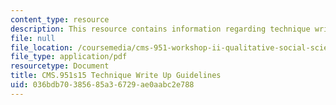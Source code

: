 ```yaml
---
content_type: resource
description: This resource contains information regarding technique write-ups.
file: null
file_location: /coursemedia/cms-951-workshop-ii-qualitative-social-science-methods-for-media-studies-spring-2015/036bdb70385685a36729ae0aabc2e788_MITCMS_951S15_WriteGuide.pdf
file_type: application/pdf
resourcetype: Document
title: CMS.951s15 Technique Write Up Guidelines
uid: 036bdb70-3856-85a3-6729-ae0aabc2e788
---
```

